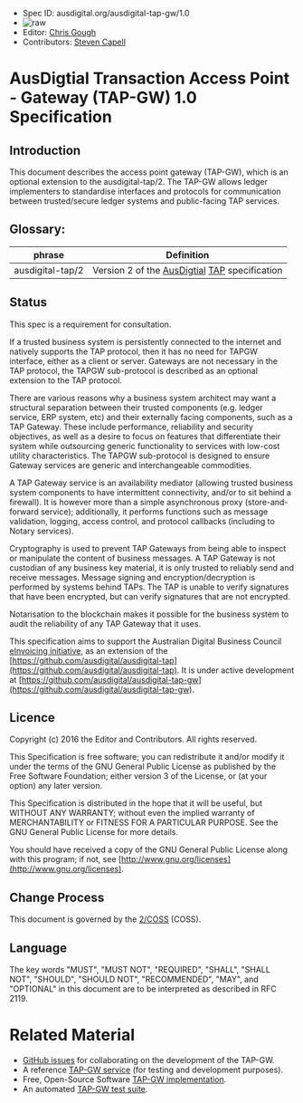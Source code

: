 * Spec ID: ausdigital.org/ausdigital-tap-gw/1.0
 * ![raw](http://rfc.unprotocols.org/spec:2/COSS/raw.svg)
 * Editor: [Chris Gough](mailto:christopher.d.gough@gmail.com)
 * Contributors: [Steven Capell](mailto:steven.capell@gosource.com.au)

# AusDigtial Transaction Access Point - Gateway (TAP-GW) 1.0 Specification

## Introduction

This document describes the access point gateway (TAP-GW), which is an optional extension
to the ausdigital-tap/2. The TAP-GW allows ledger implementers to standardise
interfaces and protocols for communication between trusted/secure ledger systems and
public-facing TAP services.
 
## Glossary:

phrase | Definition
------------ | -------------
ausdigital-tap/2 | Version 2 of the [AusDigtial](http://ausdigital.org) [TAP](http://ausdigital-tap.readthedocs.io/) specification


## Status

This spec is a requirement for consultation.

If a trusted business system is persistently connected to the internet and natively
supports the TAP protocol, then it has no need for TAPGW interface, either as a client
or server. Gateways are not necessary in the TAP protocol, the TAPGW sub-protocol is
described as an optional extension to the TAP protocol.

There are various reasons why a business system architect may want a structural
separation between their trusted components (e.g. ledger service, ERP system, etc) and
their externally facing components, such as a TAP Gateway. These include performance,
reliability and security objectives, as well as a desire to focus on features that
differentiate their system while outsourcing generic functionality to services with
low-cost utility characteristics. The TAPGW sub-protocol is designed to ensure Gateway
services are generic and interchangeable commodities.

A TAP Gateway service is an availability mediator (allowing trusted business system
components to have intermittent connectivity, and/or to sit behind a firewall). It is
however more than a simple asynchronous proxy (store-and-forward service); additionally,
it performs functions such as message validation, logging, access control, and protocol
callbacks (including to Notary services).

Cryptography is used to prevent TAP Gateways from being able to inspect or manipulate
the content of business messages. A TAP Gateway is not custodian of any business key
material, it is only trusted to reliably send and receive messages. Message signing and
encryption/decryption is performed by systems behind TAPs. The TAP is unable to verify
signatures that have been encrypted, but can verify signatures that are not encrypted.

Notarisation to the blockchain makes it possible for the business system to audit the
reliability of any TAP Gateway that it uses.

This specification aims to support the Australian Digital Business Council
[eInvoicing initiative](https://ausdigital.github.io), as an extension of the
[https://github.com/ausdigital/ausdigital-tap](https://github.com/ausdigital/ausdigital-tap).
It is under active development at
[https://github.com/ausdigital/ausdigital-tap-gw](https://github.com/ausdigital/ausdigital-tap-gw).

## Licence

Copyright (c) 2016 the Editor and Contributors. All rights reserved.

This Specification is free software; you can redistribute it and/or modify it under the
terms of the GNU General Public License as published by the Free Software Foundation; 
either version 3 of the License, or (at your option) any later version.

This Specification is distributed in the hope that it will be useful, but WITHOUT ANY
WARRANTY; without even the implied warranty of MERCHANTABILITY or FITNESS FOR A PARTICULAR
PURPOSE. See the GNU General Public License for more details.

You should have received a copy of the GNU General Public License along with this program;
if not, see [http://www.gnu.org/licenses](http://www.gnu.org/licenses).


## Change Process

This document is governed by the [2/COSS](http://rfc.unprotocols.org/spec:2/COSS/) (COSS).


## Language

The key words "MUST", "MUST NOT", "REQUIRED", "SHALL", "SHALL NOT", "SHOULD", "SHOULD NOT",
"RECOMMENDED", "MAY", and "OPTIONAL" in this document are to be interpreted as described in
RFC 2119.

# Related Material

 * [GitHub issues](https://github.com/ausdigital/ausdigital-tap-gw/issues/) for collaborating on the development of the TAP-GW.
 * A reference [TAP-GW service](http://testpoint.io/tap-gw) (for testing and development purposes).
 * Free, Open-Source Software [TAP-GW implementation](https://github.com/test-point/testpoint-tap-gw).
 * An automated [TAP-GW test suite](https://github.com/test-point/testpoint-tap-gw).
